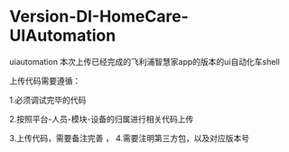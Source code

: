 # Version-DI-HomeCare-UIAutomation
uiautomation
本次上传已经完成的飞利浦智慧家app的版本的ui自动化车shell

上传代码需要遵循：

1.必须调试完毕的代码

2.按照平台-人员-模块-设备的归属进行相关代码上传

3.上传代码，需要备注完善
，
4.需要注明第三方包，以及对应版本号
